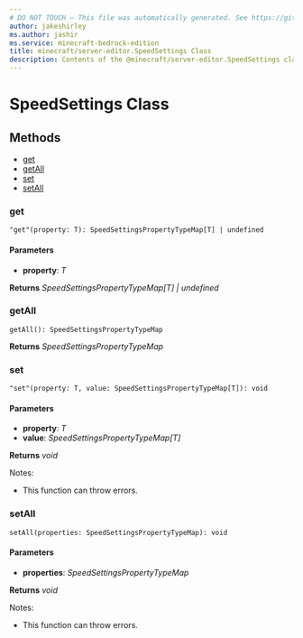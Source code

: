 ```yaml
---
# DO NOT TOUCH — This file was automatically generated. See https://github.com/mojang/minecraftapidocsgenerator to modify descriptions, examples, etc.
author: jakeshirley
ms.author: jashir
ms.service: minecraft-bedrock-edition
title: minecraft/server-editor.SpeedSettings Class
description: Contents of the @minecraft/server-editor.SpeedSettings class.
---
```

# SpeedSettings Class

## Methods
- [get](#get)
- [getAll](#getall)
- [set](#set)
- [setAll](#setall)

### **get**
`
"get"(property: T): SpeedSettingsPropertyTypeMap[T] | undefined
`

#### **Parameters**
- **property**: *T*

**Returns** *SpeedSettingsPropertyTypeMap[T] | undefined*

### **getAll**
`
getAll(): SpeedSettingsPropertyTypeMap
`

**Returns** *SpeedSettingsPropertyTypeMap*

### **set**
`
"set"(property: T, value: SpeedSettingsPropertyTypeMap[T]): void
`

#### **Parameters**
- **property**: *T*
- **value**: *SpeedSettingsPropertyTypeMap[T]*

**Returns** *void*
  
Notes:
- This function can throw errors.

### **setAll**
`
setAll(properties: SpeedSettingsPropertyTypeMap): void
`

#### **Parameters**
- **properties**: *SpeedSettingsPropertyTypeMap*

**Returns** *void*
  
Notes:
- This function can throw errors.
